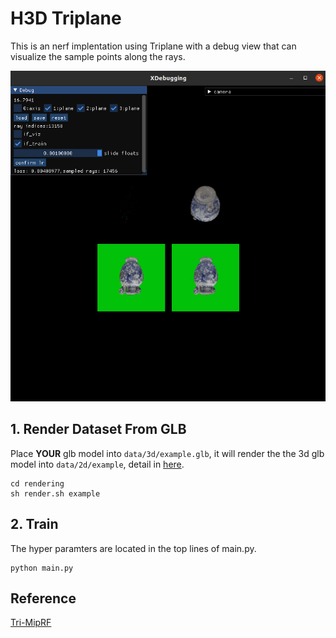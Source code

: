
# H3D Triplane

This is an nerf implentation using Triplane with a debug view that can visualize the sample points along the rays.

![Vase Training](data/attachment/vase_training.png)

## 1. Render Dataset From GLB

Place **YOUR** glb model into ```data/3d/example.glb```, it will render the the 3d glb model into ```data/2d/example```, detail in [here](rendering/README.md).

```
cd rendering
sh render.sh example
```


## 2. Train
The hyper paramters are located in the top lines of main.py.
```
python main.py
```

## Reference
[Tri-MipRF](https://wbhu.github.io/projects/Tri-MipRF/)